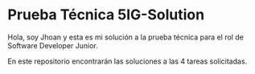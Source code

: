 # Prueba Técnica 5IG-Solution

Hola, soy Jhoan y esta es mi solución a la prueba técnica para el rol de Software Developer Junior.

En este repositorio encontrarán las soluciones a las 4 tareas solicitadas.
